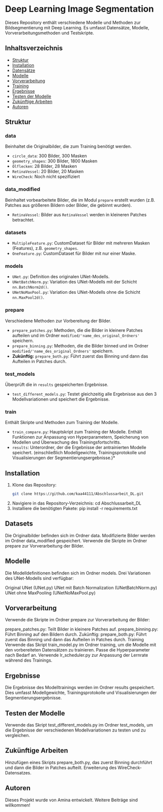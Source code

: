 # Deep Learning Image Segmentation

Dieses Repository enthält verschiedene Modelle und Methoden zur Bildsegmentierung mit Deep Learning. Es umfasst Datensätze, Modelle, Vorverarbeitungsmethoden und Testskripte.

## Inhaltsverzeichnis
- [Struktur](#struktur)
- [Installation](#installation)
- [Datensätze](#datensätze)
- [Modelle](#modelle)
- [Vorverarbeitung](#vorverarbeitung)
- [Training](#training)
- [Ergebnisse](#ergebnisse)
- [Testen der Modelle](#testen-der-modelle)
- [Zukünftige Arbeiten](#zukünftige-arbeiten)
- [Autoren](#autoren)

## Struktur

### data
Beinhaltet die Originalbilder, die zum Training benötigt werden.
- `circle_data`: 300 Bilder, 300 Masken
- `geometry_shapes`: 300 Bilder, 1800 Masken
- `Ölflecken`: 28 Bilder, 28 Masken
- `RetinaVessel`: 20 Bilder, 20 Masken
- `WireCheck`: Noch nicht spezifiziert

### data_modified
Beinhaltet vorbearbeitete Bilder, die im Modul `prepare` erstellt wurden (z.B. Patches aus größeren Bildern oder Bilder, die gebinnt wurden).
- `RetinaVessel`: Bilder aus `RetinaVessel` werden in kleineren Patches betrachtet.

### datasets
- `MultipleFeature.py`: CustomDataset für Bilder mit mehreren Masken (Features), z.B. `geometry_shapes`.
- `OneFeature.py`: CustomDataset für Bilder mit nur einer Maske.

### models
- `UNet.py`: Definition des originalen UNet-Modells.
- `UNetBatchNorm.py`: Variation des UNet-Modells mit der Schicht `nn.BatchNorm2d()`.
- `UNetNoMaxPool.py`: Variation des UNet-Modells ohne die Schicht `nn.MaxPool2d()`.

### prepare
Verschiedene Methoden zur Vorbereitung der Bilder.
- `prepare_patches.py`: Methoden, die die Bilder in kleinere Patches aufteilen und im Ordner `modified/'name_des_original_Ordners'` speichern.
- `prepare_binning.py`: Methoden, die die Bilder binned und im Ordner `modified/'name_des_original_Ordners'` speichern.
- **Zukünftig:** `prepare_both.py`: Führt zuerst das Binning und dann das Aufteilen in Patches durch.


### test_models
Überprüft die in `results` gespeicherten Ergebnisse.
- `test_different_models.py`: Testet gleichzeitig alle Ergebnisse aus den 3 Modellvariationen und speichert die Ergebnisse.

### train
Enthält Skripte und Methoden zum Training der Modelle.
- `train_compare.py`: Hauptskript zum Training der Modelle. Enthält Funktionen zur Anpassung von Hyperparametern, Speicherung von Modellen und Überwachung des Trainingsfortschritts.
- `results`: Unterordner, der die Ergebnisse der antrainierten Modelle speichert. (einschließlich Modellgewichte, Trainingsprotokolle und Visualisierungen der Segmentierungsergebnisse.)*

## Installation
1. Klone das Repository:
   ```bash
   git clone https://github.com/kaa44111/Abschlussarbeit_DL.git
2. Navigiere in das Repository-Verzeichnis:
   cd Abschlussarbeit_DL
3. Installiere die benötigten Pakete:
   pip install -r requirements.txt

## Datasets
Die Originalbilder befinden sich im Ordner data. Modifizierte Bilder werden im Ordner data_modified gespeichert. Verwende die Skripte im Ordner prepare zur Vorverarbeitung der Bilder.

## Modelle
Die Modelldefinitionen befinden sich im Ordner models. Drei Variationen des UNet-Modells sind verfügbar:

Original UNet (UNet.py)
UNet mit Batch Normalization (UNetBatchNorm.py)
UNet ohne MaxPooling (UNetNoMaxPool.py)

## Vorverarbeitung
Verwende die Skripte im Ordner prepare zur Vorverarbeitung der Bilder:

prepare_patches.py: Teilt Bilder in kleinere Patches auf.
prepare_binning.py: Führt Binning auf den Bildern durch.
Zukünftig: prepare_both.py: Führt zuerst das Binning und dann das Aufteilen in Patches durch.
Training
Verwende das Skript train_model.py im Ordner training, um die Modelle mit den vorbereiteten Datensätzen zu trainieren. Passe die Hyperparameter nach Bedarf an. Verwende lr_scheduler.py zur Anpassung der Lernrate während des Trainings.

## Ergebnisse
Die Ergebnisse des Modelltrainings werden im Ordner results gespeichert. Dies umfasst Modellgewichte, Trainingsprotokolle und Visualisierungen der Segmentierungsergebnisse.

## Testen der Modelle
Verwende das Skript test_different_models.py im Ordner test_models, um die Ergebnisse der verschiedenen Modellvariationen zu testen und zu vergleichen.

## Zukünftige Arbeiten
Hinzufügen eines Skripts prepare_both.py, das zuerst Binning durchführt und dann die Bilder in Patches aufteilt.
Erweiterung des WireCheck-Datensatzes.
## Autoren
Dieses Projekt wurde von Amina entwickelt. Weitere Beiträge sind willkommen!

